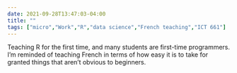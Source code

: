 ```yaml
---
date: 2021-09-28T13:47:03-04:00
title: ""
tags: ["micro","Work","R","data science","French teaching","ICT 661"]
---
```

Teaching R for the first time, and many students are first-time programmers. I’m reminded of teaching French in terms of how easy it is to take for granted things that aren’t obvious to beginners.
